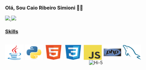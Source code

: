 ### Olá, Sou Caio Ribeiro Simioni 👋😀

 <div>
  <a href="https://github.com/caiosimioni">
  <img height="180em" src="https://github-readme-stats.vercel.app/api?username=caiosimioni&show_icons=true&theme=tokyonight&include_all_commits=true&count_private=true"/>
  <img height="180em" src="https://github-readme-stats.vercel.app/api/top-langs/?username=caiosimioni&layout=compact&langs_count=7&theme=tokyonight"/>
</div>
  

### Skills
<div style="display: inline-block;"><br>
  <img align="center" alt="Caio-Java" height="50" width="60" src="https://raw.githubusercontent.com/devicons/devicon/master/icons/java/java-original.svg">
  <img align="center" alt="Caio-Python" height="50" width="60" src="https://github.com/devicons/devicon/raw/master/icons/python/python-original.svg">
  <img align="center" alt="Caio-HTML" height="50" width="60" src="https://github.com/devicons/devicon/raw/master/icons/html5/html5-original.svg">
  <img align="center" alt="Caio-CSS" height="50" width="60" src="https://raw.githubusercontent.com/devicons/devicon/master/icons/css3/css3-original.svg">
  <img align="center" alt="Caio-JS" height="50" width="60" src="https://github.com/devicons/devicon/raw/master/icons/javascript/javascript-original.svg">
  <img align="center" alt="Caio-PHP" height="50" width="60" src="https://raw.githubusercontent.com/devicons/devicon/master/icons/php/php-original.svg">
  <img align="center" alt="Caio-MySQL" height="50" width="60" src="https://github.com/devicons/devicon/raw/master/icons/mysql/mysql-original.svg">
  <img alt="Hi-5" align="right" height="200" width="230" src="https://i.redd.it/rkjpd13vse961.gif">
</div>

